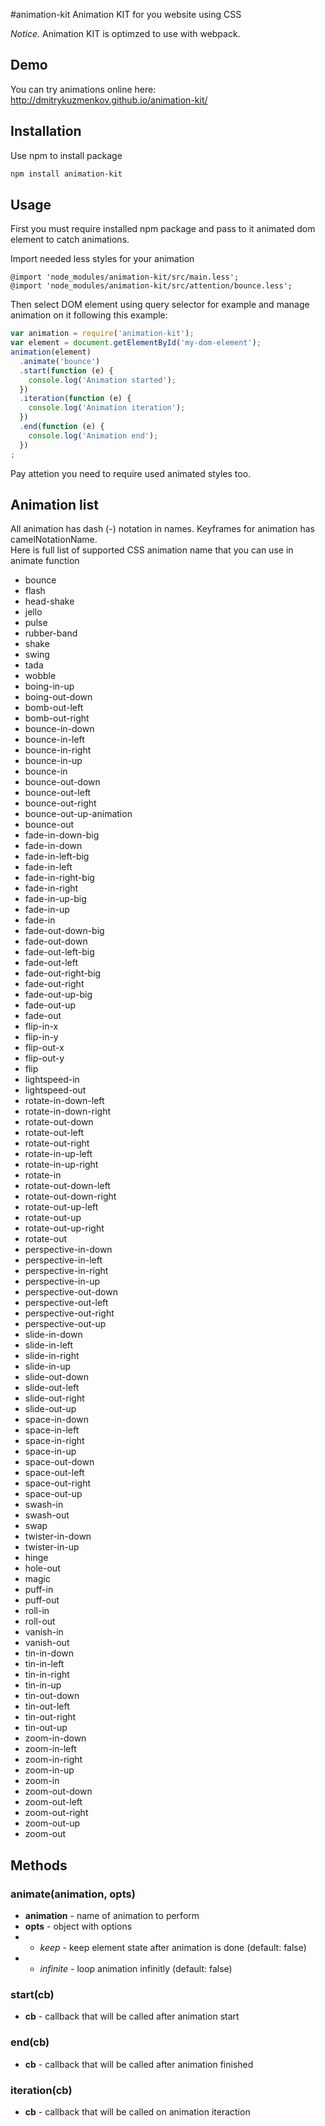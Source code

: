 #animation-kit
Animation KIT for you website using CSS  

*Notice.* Animation KIT is optimzed to use with webpack.
## Demo
You can try animations online here: http://dmitrykuzmenkov.github.io/animation-kit/

## Installation
Use npm to install package

```bash
npm install animation-kit
```

## Usage
First you must require installed npm package and pass to it animated dom element to catch animations.

Import needed less styles for your animation

```less
@import 'node_modules/animation-kit/src/main.less';
@import 'node_modules/animation-kit/src/attention/bounce.less';
```

Then select DOM element using query selector for example and manage animation on it following this example:

```javascript
var animation = require('animation-kit');
var element = document.getElementById('my-dom-element');
animation(element)
  .animate('bounce')
  .start(function (e) {
    console.log('Animation started');
  })
  .iteration(function (e) {
    console.log('Animation iteration');
  })
  .end(function (e) {
    console.log('Animation end');
  })
;
```

Pay attetion you need to require used animated styles too.

## Animation list
All animation has dash (-) notation in names. Keyframes for animation has camelNotationName.  
Here is full list of supported CSS animation name that you can use in animate function

 - bounce
 - flash
 - head-shake
 - jello
 - pulse
 - rubber-band
 - shake
 - swing
 - tada
 - wobble
 - boing-in-up
 - boing-out-down
 - bomb-out-left
 - bomb-out-right
 - bounce-in-down
 - bounce-in-left
 - bounce-in-right
 - bounce-in-up
 - bounce-in
 - bounce-out-down
 - bounce-out-left
 - bounce-out-right
 - bounce-out-up-animation
 - bounce-out
 - fade-in-down-big
 - fade-in-down
 - fade-in-left-big
 - fade-in-left
 - fade-in-right-big
 - fade-in-right
 - fade-in-up-big
 - fade-in-up
 - fade-in
 - fade-out-down-big
 - fade-out-down
 - fade-out-left-big
 - fade-out-left
 - fade-out-right-big
 - fade-out-right
 - fade-out-up-big
 - fade-out-up
 - fade-out
 - flip-in-x
 - flip-in-y
 - flip-out-x
 - flip-out-y
 - flip
 - lightspeed-in
 - lightspeed-out
 - rotate-in-down-left
 - rotate-in-down-right
 - rotate-out-down
 - rotate-out-left
 - rotate-out-right
 - rotate-in-up-left
 - rotate-in-up-right
 - rotate-in
 - rotate-out-down-left
 - rotate-out-down-right
 - rotate-out-up-left
 - rotate-out-up
 - rotate-out-up-right
 - rotate-out
 - perspective-in-down
 - perspective-in-left
 - perspective-in-right
 - perspective-in-up
 - perspective-out-down
 - perspective-out-left
 - perspective-out-right
 - perspective-out-up
 - slide-in-down
 - slide-in-left
 - slide-in-right
 - slide-in-up
 - slide-out-down
 - slide-out-left
 - slide-out-right
 - slide-out-up
 - space-in-down
 - space-in-left
 - space-in-right
 - space-in-up
 - space-out-down
 - space-out-left
 - space-out-right
 - space-out-up
 - swash-in
 - swash-out
 - swap
 - twister-in-down
 - twister-in-up
 - hinge
 - hole-out
 - magic
 - puff-in
 - puff-out
 - roll-in
 - roll-out
 - vanish-in
 - vanish-out
 - tin-in-down
 - tin-in-left
 - tin-in-right
 - tin-in-up
 - tin-out-down
 - tin-out-left
 - tin-out-right
 - tin-out-up
 - zoom-in-down
 - zoom-in-left
 - zoom-in-right
 - zoom-in-up
 - zoom-in
 - zoom-out-down
 - zoom-out-left
 - zoom-out-right
 - zoom-out-up
 - zoom-out

## Methods
### animate(animation, opts)
 - **animation** - name of animation to perform
 - **opts** - object with options
 - - *keep* - keep element state after animation is done (default: false)
 - - *infinite* - loop animation infinitly (default: false)

### start(cb)
 - **cb** - callback that will be called after animation start

### end(cb)
 - **cb** - callback that will be called after animation finished

### iteration(cb)
 - **cb** - callback that will be called on animation iteraction
